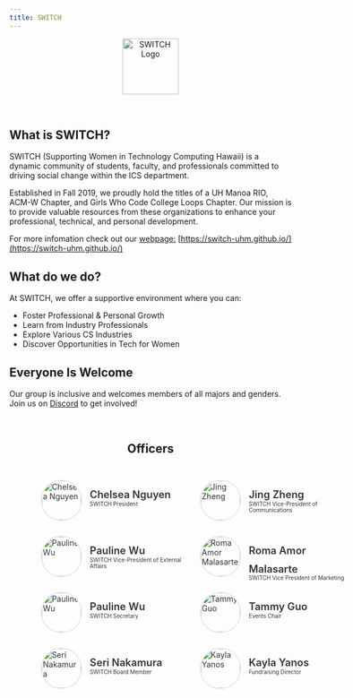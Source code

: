 ```yaml
---
title: SWITCH
---
```


<center>
	<figure class="full">
	  <img height="100px" src="/assets/img/logos/switchlogo.png" title="SWITCH Logo" alt="SWITCH Logo">
	</figure>
</center>
<br>

## What is SWITCH?

SWITCH (Supporting Women in Technology Computing Hawaii) is a dynamic community of students, faculty, and professionals committed to driving social change within the ICS department.

Established in Fall 2019, we proudly hold the titles of a UH Manoa RIO, ACM-W Chapter, and Girls Who Code College Loops Chapter. Our mission is to provide valuable resources from these organizations to enhance your professional, technical, and personal development.

For more infomation check out our [webpage:](https://switch-uhm.github.io/) [https://switch-uhm.github.io/](https://switch-uhm.github.io/)

## What do we do?

At SWITCH, we offer a supportive environment where you can:

- Foster Professional & Personal Growth
- Learn from Industry Professionals
- Explore Various CS Industries
- Discover Opportunities in Tech for Women

## Everyone Is Welcome

Our group is inclusive and welcomes members of all majors and genders.
Join us on [Discord](https://discord.gg/ksxdKeZBxP) to get involved!

<br>

<center>
	<h2>Officers</h2>
</center>

<style>
	#officers-container {
		width: 130%;
		max-width: 900px;
		padding: 0 20px;
		box-sizing: border-box;
		margin: auto;
		text-align: center;
	}	
	#officers-container .officer {
		width: 280px;
		height: 100px;
		display: inline-block;
		color: #333;
		text-align: left;
		transition: transform .1s;
	}
	#officers-container .officer img {
		margin: 25px 10px;
		height: 70px;
		width: 70px;
		border: 2px solid #eaeaea;
		display: inline-block;
		border-radius: 50%;
	}
	#officers-container .officer .info {
		display: inline-block;
		vertical-align: top;
		width: 180px;
	}
	#officers-container .officer .info h2 {
		margin: 0;
		padding: 0;
		margin-top: 35px;
		font-weight: 600;
		display: inline-block;
		font-size: 1.3em;
		line-height: 1.8em;
		/* Font-Family Missing */
	}
	#officers-container .officer .info p {
		display: inline-block;
	 	/* Font-Family Missing */
	 	margin: 0;
	 	margin-top: -5px;
	 	font-size: .7em;
	 	vertical-align: top;
	}
</style>

<div id="officers-container">
	<div class="officer">
		<img src="/assets/img/officers/chelsea.png" alt="Chelsea Nguyen">
  	<div class="info">
  		<h2>Chelsea Nguyen</h2>
  		<br>
  		<p>SWITCH President</p>
		</div>
	</div>
  <div class="officer">
    <img src="/assets/img/officers/jing.png" alt="Jing Zheng">
    <div class="info">
    	<h2>Jing Zheng</h2>
    	<br>
    	<p>SWITCH Vice-President of Communications</p>
    </div>
   </div>
  <div class="officer">
    <img src="/assets/img/officers/pauline.png" alt="Pauline Wu">
    <div class="info">
    	<h2>Pauline Wu</h2>
    	<br>
    	<p>SWITCH Vice-President of External Affairs</p>
    </div>
   </div>
<div class="officer">
    <img src="/assets/img/officers/default.png" alt="Roma Amor Malasarte">
    <div class="info">
     	<h2>Roma Amor Malasarte</h2>
     	<br>
     	<p>SWITCH Vice President of Marketing</p>
   </div>
  </div>
  <div class="officer">
		<img src="/assets/img/officers/pauline.png" alt="Pauline Wu">
		<div class="info">
			<h2>Pauline Wu</h2>
			<br>
			<p>SWITCH Secretary</p>
		</div>
	</div>
	<div class="officer">
		<img src="/assets/img/officers/default.png" alt="Tammy Guo">
		<div class="info">
			<h2>Tammy Guo</h2>
			<br>
			<p>Events Chair</p>
		</div>
	</div>
	<div class="officer">
		<img src="/assets/img/officers/seri_nakamura.png" alt="Seri Nakamura">
		<div class="info">
			<h2>Seri Nakamura</h2>
			<br>
			<p>SWITCH Board Member</p>
  	</div>
  </div>
  <div class="officer">
		<img src="/assets/img/officers/placehold.png" alt="Kayla Yanos">
		<div class="info">
			<h2>Kayla Yanos</h2>
			<br>
			<p>Fundraising Director</p>
  	</div>
  </div>
</div>
